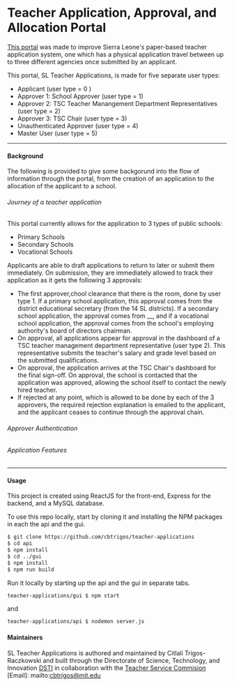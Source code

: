 # Teacher Application, Approval, and Allocation Portal 

[This portal](https://github.com/cbtrigos/teacher-applications) was made to improve Sierra Leone's paper-based teacher application system, one which has a physical application travel between up to three different agencies once submitted by an applicant. 

This portal, SL Teacher Applications, is made for five separate user types: 
* Applicant (user type = 0 )
* Approver 1: School Approver (user type = 1)
* Approver 2: TSC Teacher Manangement Department Representatives (user type = 2) 
* Approver 3: TSC Chair (user type = 3)
* Unauthenticated Approver (user type = 4)
* Master User (user type = 5)
-------------------------------------------------------------------------
#### Background 
The following is provided to give some backgorund into the flow of information through the portal, from the creation of an application to the allocation of the applicant to a school. 

###### Journey of a teacher application 
This portal currently allows for the application to 3 types of public schools: 

- Primary Schools
- Secondary Schools
- Vocational Schools 

Applicants are able to draft applications to return to later or submit them immediately. On submission, they are immediately allowed to track their application as it gets the following 3 approvals: 

- The first approver,chool clearance that there is the room, done by user type 1. If a primary school application, this approval comes from the district educational secretary (from the 14 SL districts). If a secondary school application, the approval comes from __, and if a vocational school application, the approval comes from the school's employing authority's board of directors chairman. 
- On approval, all applications appear for approval in the dashboard of a TSC teacher management department representative (user type 2). This representative submits the teacher's salary and grade level based on the submitted qualifications. 
- On approval, the application arrives at the TSC Chair's dashboard for the final sign-off. On approval, the school is contacted that the application was approved, allowing the school itself to contact the newly hired teacher. 
- If rejected at any point, which is allowed to be done by each of the 3 approvers, the required rejection explanation is emailed to the applicant, and the applicant ceases to continue through the approval chain. 

###### Approver Authentication 

###### Application Features 
-------------------------------------------------------------------------
#### Usage

This project is created using ReactJS for the front-end, Express for the backend, and a MySQL database. 

To use this repo locally, start by cloning it and installing the NPM packages in each the api and the gui.

``` bash
$ git clone https://github.com/cbtrigos/teacher-applications
$ cd api 
$ npm install
$ cd ../gui
$ npm install 
$ npm run build
```

Run it locally by starting up the api and the gui in separate tabs.

``` bash
teacher-applications/gui $ npm start
```
and 
``` bash
teacher-applications/api $ nodemon server.js
```

#### Maintainers

SL Teacher Applications is authored and maintained by Citlali Trigos-Raczkowski and built through the Directorate of Science, Technology, and Innovation [DSTI](https://www.dsti.gov.sl/) in collaboration with the [Teacher Service Commision]()
[Email]: mailto:cbtrigos@mit.edu
